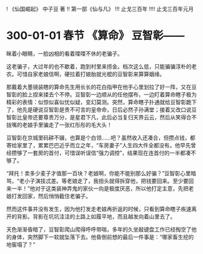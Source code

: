 ! 《仙国崛起》 中子豆 著
!! 第一部《仙与凡》
!!! 止戈三百年
!!!! 止戈三百年元月

# 300-01-01 春节 《算命》 豆智彰——

眯着小眼睛，一脸凶相的看着喋喋不休的老骗子。

这老骗子，大过年的也不歇着，跑到村里来捞金。档次这么低，只能骗骗淳朴的老农。可惜自家老娘信啊，硬拉着打娘胎就光棍的豆智彰来算算姻缘。

那戴着大墨镜装瞎的算命先生用长长的花白指甲在他手心里划拉了好一阵，又在豆智彰的脸上捏来揉去个不停。豆智彰一边顺从的任他摆布，一边盯着算命瞎子极为精彩的表情：似惊似喜似忧似疑，变幻莫测。突然，算命瞎子扑通就给豆智彰跪下了，他先是硬说豆智彰是贵不可言的皇帝命，日后必然子孙满堂；接着又改口说豆智彰比皇帝还要尊贵万分，是星君下凡，此后必当复归天界云云，然后从笑得合不拢嘴的老娘手里骗走了一张红彤彤的毛大头！

豆智彰在京城里码耕不辍，也算是个白领……吧？虽然收入还凑合，但攒点钱，都寄给家里了，累累巴巴近乎而立之年，“车房妻子”人生四大件全都没有。他早先曾经攒够了一套房的首付，可惜误听误信“强力调控”，结果现在连首付的一半都凑不够了。

“拜托！卖多少麦子才值那一百块？老娘啊，你能不能别那么好骗？”豆智彰心里暗骂，“老小子演技忒差。等老娘走了，我扭头就得拆穿他，把钱要回来。至少要回来一半！”他对于这类装神弄鬼的家伙一向是极度厌恶，所以他打定主意，先把老娘打发回家，然后悄悄截住老骗子。

然而这件事并没有发生，因为他打发走老娘再折返的时候，只看到算命瞎子疾速离开的背影。背影在坑坑洼洼的土路上如履平地，而且越发向着山里去了。

天色渐渐昏暗了，豆智彰爬山爬得呼呼带喘，多年的久坐敲键盘工作已经掏空了他的身体，突然脚下一软就坠落下去。他昏倒前想的最后一件事是：“哪家畜生挖的地窖塌了？”